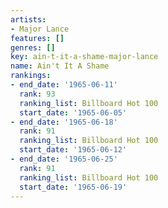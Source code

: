 ```yaml
---
artists:
- Major Lance
features: []
genres: []
key: ain-t-it-a-shame-major-lance
name: Ain't It A Shame
rankings:
- end_date: '1965-06-11'
  rank: 93
  ranking_list: Billboard Hot 100
  start_date: '1965-06-05'
- end_date: '1965-06-18'
  rank: 91
  ranking_list: Billboard Hot 100
  start_date: '1965-06-12'
- end_date: '1965-06-25'
  rank: 91
  ranking_list: Billboard Hot 100
  start_date: '1965-06-19'
---
```



